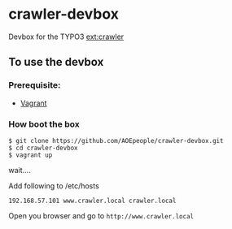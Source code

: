 # crawler-devbox
Devbox for the TYPO3 [ext:crawler](https://github.com/AOEpeople/crawler)

## To use the devbox 

### Prerequisite: 
* [Vagrant](https://www.vagrantup.com/)

### How boot the box
```
$ git clone https://github.com/AOEpeople/crawler-devbox.git
$ cd crawler-devbox
$ vagrant up 
```

wait....

Add following to /etc/hosts

`192.168.57.101 www.crawler.local crawler.local`

Open you browser and go to `http://www.crawler.local`
